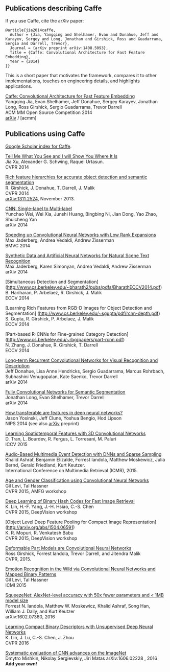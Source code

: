 ## Publications describing Caffe

If you use Caffe, cite the arXiv paper:

```
@article{jia2014caffe,
  Author = {Jia, Yangqing and Shelhamer, Evan and Donahue, Jeff and Karayev, Sergey and Long, Jonathan and Girshick, Ross and Guadarrama, Sergio and Darrell, Trevor},
  Journal = {arXiv preprint arXiv:1408.5093},
  Title = {Caffe: Convolutional Architecture for Fast Feature Embedding},
  Year = {2014}
}}
```

This is a short paper that motivates the framework, compares it to other implementations, touches on engineering details, and highlights applications.

[Caffe: Convolutional Architecture for Fast Feature Embedding](http://arxiv.org/abs/1408.5093)  
Yangqing Jia, Evan Shelhamer, Jeff Donahue, Sergey Karayev, Jonathan Long, Ross
Girshick, Sergio Guadarrama, Trevor Darrell  
ACM MM Open Source Competition 2014  
[arXiv](http://arxiv.org/pdf/1408.5093v1.pdf) / [acmm]

## Publications using Caffe

[Google Scholar index for Caffe](http://scholar.google.com/scholar?oi=bibs&hl=en&cites=1739257544589912763).

[Tell Me What You See and I will Show You Where It Is](http://pages.cs.wisc.edu/~jiaxu/projects/weak-label-seg/)  
Jia Xu, Alexander G. Schwing, Raquel Urtasun.   
CVPR 2014  

[Rich feature hierarchies for accurate object detection and semantic segmentation](http://www.cs.berkeley.edu/~rbg/papers/r-cnn-cvpr.pdf)  
R. Girshick, J. Donahue, T. Darrell, J. Malik  
CVPR 2014  
[arXiv:1311.2524](http://arxiv.org/abs/1310.1531), November 2013.

[CNN: Single-label to Multi-label](http://arxiv.org/abs/1406.5726)  
Yunchao Wei, Wei Xia, Junshi Huang, Bingbing Ni, Jian Dong, Yao Zhao, Shuicheng Yan  
arXiv 2014

[Speeding up Convolutional Neural Networks with Low Rank Expansions](http://arxiv.org/abs/1405.3866)  
Max Jaderberg, Andrea Vedaldi, Andrew Zisserman  
BMVC 2014

[Synthetic Data and Artificial Neural Networks for Natural Scene Text Recognition](http://arxiv.org/abs/1406.2227)  
Max Jaderberg, Karen Simonyan, Andrea Vedaldi, Andrew Zisserman  
arXiv 2014

[Simultaneous Detection and Segmentation] (http://www.cs.berkeley.edu/~bharath2/pubs/pdfs/BharathECCV2014.pdf)  
B. Hariharan, P. Arbelaez, R. Girshick, J. Malik  
ECCV 2014

[Learning Rich Features from RGB-D Images for Object Detection and Segmentation] (http://www.cs.berkeley.edu/~sgupta/pdf/rcnn-depth.pdf)  
S. Gupta, R. Girshick, P. Arbelaez, J. Malik  
ECCV 2014

[Part-based R-CNNs for Fine-grained Category Detection]
(http://www.cs.berkeley.edu/~rbg/papers/part-rcnn.pdf)  
N. Zhang, J. Donahue, R. Girshick, T. Darrell  
ECCV 2014

[Long-term Recurrent Convolutional Networks for Visual Recognition and Description](http://arxiv.org/abs/1411.4389v2)  
Jeff Donahue, Lisa Anne Hendricks, Sergio Guadarrama, Marcus Rohrbach, Subhashini Venugopalan, Kate Saenko, Trevor Darrell  
arXiv 2014

[Fully Convolutional Networks for Semantic Segmentation](http://arxiv.org/abs/1411.4038)  
Jonathan Long, Evan Shelhamer, Trevor Darrell  
arXiv 2014

[How transferable are features in deep neural networks?](http://papers.nips.cc/paper/5347-how-transferable-are-features-in-deep-neural-networks)  
Jason Yosinski, Jeff Clune, Yoshua Bengio, Hod Lipson  
NIPS 2014 (see also [arXiv](http://arxiv.org/abs/1411.1792) preprint)

[ Learning Spatiotemporal Features with 3D Convolutional Networks](http://arxiv.org/abs/1412.0767)  
D. Tran, L. Bourdev, R. Fergus, L. Torresani, M. Paluri  
ICCV 2015  

[Audio-Based Multimedia Event Detection with DNNs and Sparse Sampling](http://www.forrestiandola.com/ICMR_paper_camera_ready_2015.pdf)  
Khalid Ashraf, Benjamin Elizalde, Forrest Iandola, Matthew Moskewicz, Julia Bernd, Gerald Friedland, Kurt Keutzer.  
International Conference on Multimedia Retrieval (ICMR), 2015.

[Age and Gender Classification using Convolutional Neural Networks](http://www.openu.ac.il/home/hassner/projects/cnn_agegender/)  
Gil Levi, Tal Hassner    
CVPR 2015, AMFG workshop 

[Deep Learning of Binary Hash Codes for Fast Image Retrieval](http://www.iis.sinica.edu.tw/~kevinlin311.tw/cvprw15.pdf)  
K. Lin, H.-F. Yang, J.-H. Hsiao, C.-S. Chen    
CVPR 2015, DeepVision workshop 

[Object Level Deep Feature Pooling for Compact Image Representation]
(http://arxiv.org/abs/1504.06591)   
K. R. Mopuri, R. Venkatesh Babu    
CVPR 2015, DeepVision workshop 

[Deformable Part Models are Convolutional Neural Networks](http://arxiv.org/abs/1409.5403)  
Ross Girshick, Forrest Iandola, Trevor Darrell, and Jitendra Malik  
CVPR, 2015.

[Emotion Recognition in the Wild via Convolutional Neural Networks and Mapped Binary Patterns](http://www.openu.ac.il/home/hassner/projects/cnn_emotions/LeviHassner(ICMI15).pdf)  
Gil Levi, Tal Hassner    
ICMI 2015

[SqueezeNet: AlexNet-level accuracy with 50x fewer parameters and < 1MB model size](http://arxiv.org/abs/1602.07360)  
Forrest N. Iandola, Matthew W. Moskewicz, Khalid Ashraf, Song Han, William J. Dally, and Kurt Keutzer  
arXiv:1602.07360, 2016

[Learning Compact Binary Descriptors with Unsupervised Deep Neural Networks](http://www.iis.sinica.edu.tw/~kevinlin311.tw/cvpr16-deepbit.pdf)  
K. Lin, J. Lu, C.-S. Chen, J. Zhou    
CVPR 2016   

[Systematic evaluation of CNN advances on the ImageNet](http://arxiv.org/abs/1606.02228)  
Dmytro Mishkin, Nikolay Sergievskiy, Jiri Matas
arXiv:1606.02228 , 2016
**Add your own!**